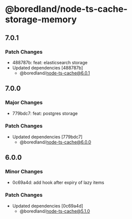 # @boredland/node-ts-cache-storage-memory

## 7.0.1

### Patch Changes

- 488787b: feat: elasticsearch storage
- Updated dependencies [488787b]
  - @boredland/node-ts-cache@6.0.1

## 7.0.0

### Major Changes

- 779bdc7: feat: postgres storage

### Patch Changes

- Updated dependencies [779bdc7]
  - @boredland/node-ts-cache@6.0.0

## 6.0.0

### Minor Changes

- 0c69a4d: add hook after expiry of lazy items

### Patch Changes

- Updated dependencies [0c69a4d]
  - @boredland/node-ts-cache@5.1.0
